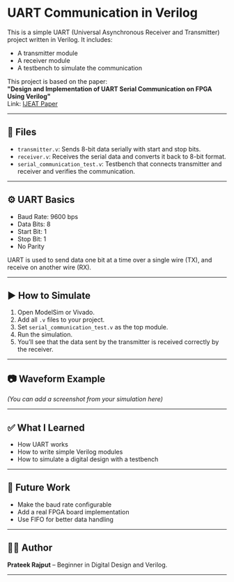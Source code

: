 # UART Communication in Verilog

This is a simple UART (Universal Asynchronous Receiver and Transmitter) project written in Verilog. It includes:
- A transmitter module
- A receiver module
- A testbench to simulate the communication

This project is based on the paper:  
**"Design and Implementation of UART Serial Communication on FPGA Using Verilog"**  
Link: [IJEAT Paper](https://www.ijeat.org/wp-content/uploads/papers/v9i5/E1135069520.pdf)

---

## 📂 Files

- `transmitter.v`: Sends 8-bit data serially with start and stop bits.
- `receiver.v`: Receives the serial data and converts it back to 8-bit format.
- `serial_communication_test.v`: Testbench that connects transmitter and receiver and verifies the communication.

---

## ⚙️ UART Basics

- Baud Rate: 9600 bps
- Data Bits: 8
- Start Bit: 1
- Stop Bit: 1
- No Parity

UART is used to send data one bit at a time over a single wire (TX), and receive on another wire (RX).

---

## ▶️ How to Simulate

1. Open ModelSim or Vivado.
2. Add all `.v` files to your project.
3. Set `serial_communication_test.v` as the top module.
4. Run the simulation.
5. You’ll see that the data sent by the transmitter is received correctly by the receiver.

---

## 📷 Waveform Example

*(You can add a screenshot from your simulation here)*

---

## ✅ What I Learned

- How UART works
- How to write simple Verilog modules
- How to simulate a digital design with a testbench

---

## 🔧 Future Work

- Make the baud rate configurable
- Add a real FPGA board implementation
- Use FIFO for better data handling

---

## 🙋‍♂️ Author

**Prateek Rajput** – Beginner in Digital Design and Verilog.

---

